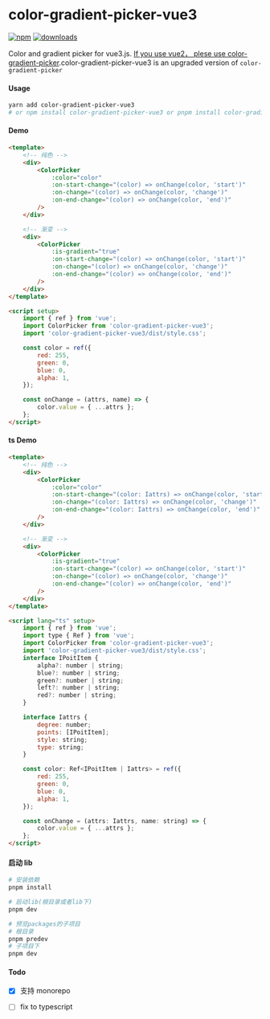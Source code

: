 <!--
 * @Descripttion:
 * @version:
 * @Author: June
 * @Date: 2023-03-17 22:02:02
 * @LastEditors: June
 * @LastEditTime: 2023-05-10 16:13:15
-->

# color-gradient-picker-vue3

[![npm](https://badgen.net/npm/v/color-gradient-picker-vue3)](https://www.npmjs.com/package/color-gradient-picker-vue3)
[![downloads](https://badgen.net/npm/dt/color-gradient-picker-vue3)](https://www.npmjs.com/package/color-gradient-picker-vue3)

Color and gradient picker for vue3.js. [If you use vue2， plese use color-gradient-picker](https://github.com/arthay/vue-color-gradient-picker).color-gradient-picker-vue3 is an upgraded version of `color-gradient-picker`

#### Usage

```bash
yarn add color-gradient-picker-vue3
# or npm install color-gradient-picker-vue3 or pnpm install color-gradient-picker-vue3
```

#### Demo

```html
<template>
    <!-- 纯色 -->
    <div>
        <ColorPicker
            :color="color"
            :on-start-change="(color) => onChange(color, 'start')"
            :on-change="(color) => onChange(color, 'change')"
            :on-end-change="(color) => onChange(color, 'end')"
        />
    </div>

    <!-- 渐变 -->
    <div>
        <ColorPicker
            :is-gradient="true"
            :on-start-change="(color) => onChange(color, 'start')"
            :on-change="(color) => onChange(color, 'change')"
            :on-end-change="(color) => onChange(color, 'end')"
        />
    </div>
</template>

<script setup>
    import { ref } from 'vue';
    import ColorPicker from 'color-gradient-picker-vue3';
    import 'color-gradient-picker-vue3/dist/style.css';

    const color = ref({
        red: 255,
        green: 0,
        blue: 0,
        alpha: 1,
    });

    const onChange = (attrs, name) => {
        color.value = { ...attrs };
    };
</script>
```

#### ts Demo

```html
<template>
    <!-- 纯色 -->
    <div>
        <ColorPicker
            :color="color"
            :on-start-change="(color: Iattrs) => onChange(color, 'start')"
            :on-change="(color: Iattrs) => onChange(color, 'change')"
            :on-end-change="(color: Iattrs) => onChange(color, 'end')"
        />
    </div>

    <!-- 渐变 -->
    <div>
        <ColorPicker
            :is-gradient="true"
            :on-start-change="(color) => onChange(color, 'start')"
            :on-change="(color) => onChange(color, 'change')"
            :on-end-change="(color) => onChange(color, 'end')"
        />
    </div>
</template>

<script lang="ts" setup>
    import { ref } from 'vue';
    import type { Ref } from 'vue';
    import ColorPicker from 'color-gradient-picker-vue3';
    import 'color-gradient-picker-vue3/dist/style.css';
    interface IPoitItem {
        alpha?: number | string;
        blue?: number | string;
        green?: number | string;
        left?: number | string;
        red?: number | string;
    }

    interface Iattrs {
        degree: number;
        points: [IPoitItem];
        style: string;
        type: string;
    }

    const color: Ref<IPoitItem | Iattrs> = ref({
        red: 255,
        green: 0,
        blue: 0,
        alpha: 1,
    });

    const onChange = (attrs: Iattrs, name: string) => {
        color.value = { ...attrs };
    };
</script>
```

#### 启动 lib

```bash
# 安装依赖
pnpm install

# 启动lib(根目录或者lib下)
pnpm dev

# 预览packages的子项目
# 根目录
pnpm predev
# 子项目下
pnpm dev
```

#### Todo

-   [x] 支持 monorepo

-   [ ] fix to typescript
